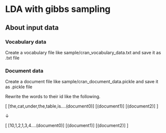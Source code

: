 # LDA with gibbs sampling
## About input data

### Vocabulary data
Create a vocabulary file like sample/cran_vocabulary_data.txt and save it as .txt file

### Document data
Create a document file like sample/cran_document_data.pickle and save it as .pickle file


Rewrite the words to their id like the following.

[
[the,cat,under,the,table,is....(document0)]
[(document1)]
[(document2)]
]


↓


[
[10,1,2,1,3,4....(document0)]
[(document1)]
[(document2)]
]
